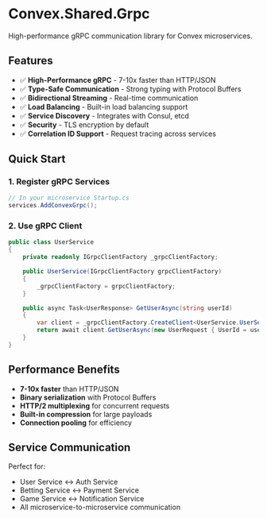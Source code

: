# Convex.Shared.Grpc

High-performance gRPC communication library for Convex microservices.

## Features

- ✅ **High-Performance gRPC** - 7-10x faster than HTTP/JSON
- ✅ **Type-Safe Communication** - Strong typing with Protocol Buffers
- ✅ **Bidirectional Streaming** - Real-time communication
- ✅ **Load Balancing** - Built-in load balancing support
- ✅ **Service Discovery** - Integrates with Consul, etcd
- ✅ **Security** - TLS encryption by default
- ✅ **Correlation ID Support** - Request tracing across services

## Quick Start

### 1. Register gRPC Services

```csharp
// In your microservice Startup.cs
services.AddConvexGrpc();
```

### 2. Use gRPC Client

```csharp
public class UserService
{
    private readonly IGrpcClientFactory _grpcClientFactory;

    public UserService(IGrpcClientFactory grpcClientFactory)
    {
        _grpcClientFactory = grpcClientFactory;
    }

    public async Task<UserResponse> GetUserAsync(string userId)
    {
        var client = _grpcClientFactory.CreateClient<UserService.UserServiceClient>();
        return await client.GetUserAsync(new UserRequest { UserId = userId });
    }
}
```

## Performance Benefits

- **7-10x faster** than HTTP/JSON
- **Binary serialization** with Protocol Buffers
- **HTTP/2 multiplexing** for concurrent requests
- **Built-in compression** for large payloads
- **Connection pooling** for efficiency

## Service Communication

Perfect for:
- User Service ↔ Auth Service
- Betting Service ↔ Payment Service  
- Game Service ↔ Notification Service
- All microservice-to-microservice communication
